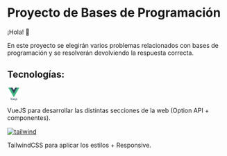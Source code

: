 <h1>Proyecto de Bases de Programación</h1>

<p>¡Hola! 🤩</p>
<p>En este proyecto se elegirán varios problemas relacionados con bases de programación y se resolverán devolviendo la respuesta correcta.</p>

<h2>Tecnologías:</h2>

<a href="https://vuejs.org/" target="_blank" rel="noreferrer"> <img align="center" src="https://raw.githubusercontent.com/devicons/devicon/master/icons/vuejs/vuejs-original-wordmark.svg" alt="vuejs" width="30" height="30"/> </a> 

<p>VueJS para desarrollar las distintas secciones de la web (Option API + componentes).</p>

<a href="https://tailwindcss.com/" target="_blank" rel="noreferrer"> <img align="center" src="https://www.vectorlogo.zone/logos/tailwindcss/tailwindcss-icon.svg" alt="tailwind" width="30" height="30"/> </a>

<p>TailwindCSS para aplicar los estilos + Responsive.</p>

